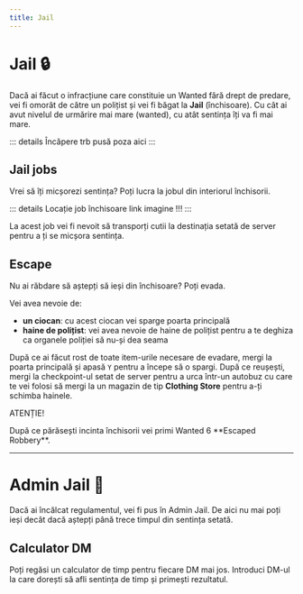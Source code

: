```yaml
---
title: Jail
---
```


# Jail 🔒
Dacă ai făcut o infracțiune care constituie un Wanted fără drept de predare, vei fi omorât de către un polițist și vei fi băgat la **Jail** (închisoare). Cu cât ai avut nivelul de urmărire mai mare (wanted), cu atât sentința îți va fi mai mare.

::: details Încăpere
trb pusă poza aici
:::

## Jail jobs
Vrei să îți micșorezi sentința? Poți lucra la jobul din interiorul închisorii.

::: details Locație job închisoare
link imagine !!!
:::

La acest job vei fi nevoit să transporți cutii la destinația setată de server pentru a ți se micșora sentința.


## Escape
Nu ai răbdare să aștepți să ieși din închisoare? Poți evada.

Vei avea nevoie de:
- **un ciocan**: cu acest ciocan vei sparge poarta principală
- **haine de polițist**: vei avea nevoie de haine de polițist pentru a te deghiza ca organele poliției să nu-și dea seama

După ce ai făcut rost de toate item-urile necesare de evadare, mergi la poarta principală și apasă `Y` pentru a începe să o spargi. După ce reușești, mergi la checkpoint-ul setat de server pentru a urca într-un autobuz cu care te vei folosi să mergi la un magazin de tip **Clothing Store** pentru a-ți schimba hainele.

<div class="danger-container">
    <p class="title">ATENȚIE!</p>
    <p class="description">După ce părăsești incinta închisorii vei primi Wanted 6 **Escaped Robbery**.</p>
</div>

---

# Admin Jail 🔐
Dacă ai încălcat regulamentul, vei fi pus în Admin Jail. De aici nu mai poți ieși decât dacă aștepți până trece timpul din sentința setată.

## Calculator DM
Poți regăsi un calculator de timp pentru fiecare DM mai jos. Introduci DM-ul la care dorești să afli sentința de timp și primești rezultatul.


<script setup>
import DMCalculator from '.././.vitepress/DMCalculator.vue'
</script>

<DMCalculator />
